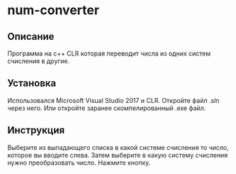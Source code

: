 # num-converter
## Описание
Программа на c++ CLR которая переводит числа из одних систем счисления в другие.
## Установка
Использовался Microsoft Visual Studio 2017 и CLR. Откройте файл .sln через него. Или откройте заранее скомпелированный .exe файл.
## Инструкция
Выберите из выпадающего списка в какой системе счисления то число, которое вы вводите слева. Затем выберите в какую систему счисления нужно преобразовать число. Нажмите кнопку.
